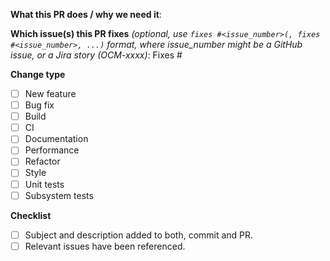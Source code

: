 <!--
- Please ensure code changes are split into a series of logically independent commits.
- Every commit should have a subject/title (What) and a description/body (Why).
  The commit subject needs to conform to the following format:
  [JIRA-TICKET] | [TYPE]: <MESSAGE>
  Where:
     JIRA_TICKET is jira ticket ID (for example OCM-xxx)
     TYPE must be one of the options (case sensitive):
          feat, fix, docs, style, refactor, test, chore, build, ci, perf
  For more info see [Commit Messages Format Guide](../CONTRIBUTE.md)
- Every PR must have a description.
- As an example you can use git commit -m"What" -m"Why" to achieve the requirements above. GitHub automatically recognises the commit description (-m"Why") in single commit PRs and adds it as the PR description.
-->

**What this PR does / why we need it**:

**Which issue(s) this PR fixes** *(optional, use `fixes #<issue_number>(, fixes #<issue_number>, ...)` format, where issue_number might be a GitHub issue, or a Jira story (OCM-xxxx)*:
Fixes #

**Change type**
- [ ] New feature
- [ ] Bug fix
- [ ] Build
- [ ] CI
- [ ] Documentation
- [ ] Performance
- [ ] Refactor
- [ ] Style
- [ ] Unit tests
- [ ] Subsystem tests

**Checklist**
- [ ] Subject and description added to both, commit and PR.
- [ ] Relevant issues have been referenced.
